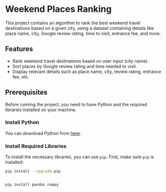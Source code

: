 # Weekend Places Ranking

This project contains an algorithm to rank the best weekend travel destinations based on a given city, using a dataset containing details like place name, city, Google review rating, time to visit, entrance fee, and more.

## Features
- Rank weekend travel destinations based on user input (city name).
- Sort places by Google review rating and time needed to visit.
- Display relevant details such as place name, city, review rating, entrance fee, etc.

## Prerequisites

Before running the project, you need to have Python and the required libraries installed on your machine.

### Install Python
You can download Python from [here](https://www.python.org/downloads/).

### Install Required Libraries

To install the necessary libraries, you can use `pip`. First, make sure `pip` is installed:

```bash
pip install --upgrade pip


pip install pandas numpy
